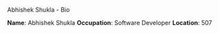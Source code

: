 Abhishek Shukla - Bio

**Name**: Abhishek Shukla
**Occupation**: Software Developer
**Location**: 507
